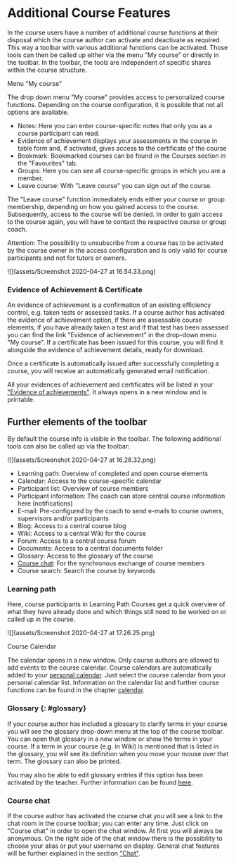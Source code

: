 # Additional Course Features

In the course users have a number of additional course functions at their
disposal which the course author can activate and deactivate as required. This
way a toolbar with various additional functions can be activated. Those tools
can then be called up either via the menu "My course" or directly in the
toolbar. In the toolbar, the tools are independent of specific shares within
the course structure.

Menu "My course"

The drop down menu "My course" provides access to personalized course
functions. Depending on the course configuration, it is possible that not all
options are available.  

  * Notes: Here you can enter course-specific notes that only you as a course participant can read.
  * Evidence of achievement displays your assessments in the course in table form and, if activated, gives access to the certificate of the course
  * Bookmark: Bookmarked courses can be found in the Courses section in the "Favourites" tab.
  * Groups: Here you can see all course-specific groups in which you are a member.
  * Leave course: With "Leave course" you can sign out of the course.

The "Leave course" function immediately ends either your course or group
membership, depending on how you gained access to the course. Subsequently,
access to the course will be denied. In order to gain access to the course
again, you will have to contact the respective course or group coach.

Attention: The possibility to unsubscribe from a course has to be activated by
the course owner in the access configuration and is only valid for course
participants and not for tutors or owners.

![](assets/Screenshot 2020-04-27 at 16.54.33.png)

###  Evidence of Achievement & Certificate

An evidence of achievement is a confirmation of an existing efficiency
control, e.g. taken tests or assessed tasks. If a course author has activated
the evidence of achievement option, if there are assessable course elements,
if you have already taken a test and if that test has been assessed you can
find the link "Evidence of achievement" in the drop-down menu "My course". If
a certificate has been issued for this course, you will find it alongside the
evidence of achievement details, ready for download.

Once a certificate is automatically issued after successfully completing a
course, you will receive an automatically generated email notification.

All your evidences of achievement and certificates will be listed in your ["Evidence of achievements"](../personal_menu/Personal_Tools.md#evidences-of-achievement). It always opens in a new window and is printable.

  

  

## Further elements of the toolbar

By default the course info is visible in the toolbar. The following additional
tools can also be called up via the toolbar:

![](assets/Screenshot 2020-04-27 at 16.28.32.png)

  * Learning path: Overview of completed and open course elements
  * Calendar: Access to the course-specific calendar
  * Participant list: Overview of course members
  * Participant information: The coach can store central course information here (notifications)
  * E-mail: Pre-configured by the coach to send e-mails to course owners, supervisors and/or participants
  * Blog: Access to a central course blog
  * Wiki: Access to a central Wiki for the course
  * Forum: Access to a central course forum
  * Documents: Access to a central documents folder
  * Glossary: Access to the glossary of the course
  * [Course chat](../basic_concepts/Chat.de.md): For the synchronous exchange of course members
  * Course search: Search the course by keywords

  

### Learning path

Here, course participants in Learning Path Courses get a quick overview of
what they have already done and which things still need to be worked on or
called up in the course.

![](assets/Screenshot 2020-04-27 at 17.26.25.png)

  

Course Calendar

The calendar opens in a new window. Only course authors are allowed to add
events to the course calendar. Course calendars are automatically added to
your [personal calendar](../personal_menu/Personal_Tools.md#PersonalMenu-_pers_kalender). Just
select the course calendar from your personal calendar list. Information on
the calendar list and further course functions can be found in the chapter
[calendar](../personal_menu/Calendar.md).

###   Glossary {: #glossary}

If your course author has included a glossary to clarify terms in your course
you will see the glossary drop-down menu at the top of the course toolbar. You
can open that glossary in a new window or show the terms in your course. If a
term in your course (e.g. in Wiki) is mentioned that is listed in the
glossary, you will see its definition when you move your mouse over that term.
The glossary can also be printed.

You may also be able to edit glossary entries if this option has been
activated by the teacher. Further information can be found
[here](../learningresources/Using_Additional_Course_Features.md).

###   Course chat

If the course author has activated the course chat you will see a link to the
chat room in the course toolbar; you can enter any time. Just click on "Course
chat" in order to open the chat window. At first you will always be anonymous.
On the right side of the chat window there is the possibility to choose your
alias or put your username on display. General chat features will be further
explained in the section ["Chat"](../basic_concepts/Chat.de.md).

  

  


